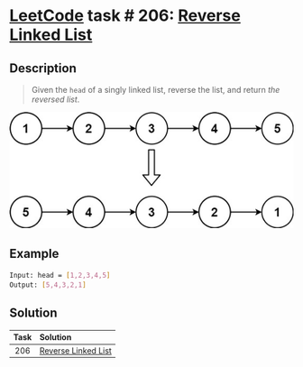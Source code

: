 # [LeetCode][leetcode] task # 206: [Reverse Linked List][task]

Description
-----------

> Given the `head` of a singly linked list,
> reverse the list, and return _the reversed list_.

![list.png](image/list.png)

Example
-------

```sh
Input: head = [1,2,3,4,5]
Output: [5,4,3,2,1]
```

Solution
--------

| Task | Solution                        |
|:----:|:--------------------------------|
| 206  | [Reverse Linked List][solution] |


[leetcode]: <http://leetcode.com/>
[task]: <https://leetcode.com/problems/reverse-linked-list/>
[solution]: <https://github.com/wellaxis/witalis-jkit/blob/main/module/tasks/src/main/java/com/witalis/jkit/tasks/core/task/leetcode/h3/p206/option/Practice.java>
